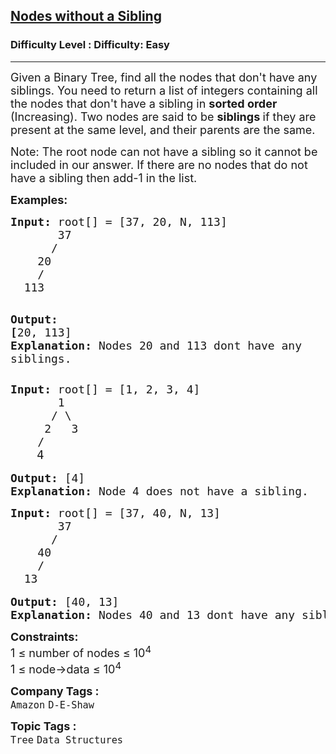 <h2><a href="https://www.geeksforgeeks.org/problems/print-all-nodes-that-dont-have-sibling/1?page=1&category=Tree&difficulty=Easy&status=unsolved&sortBy=submissions">Nodes without a Sibling</a></h2><h3>Difficulty Level : Difficulty: Easy</h3><hr><div class="problems_problem_content__Xm_eO"><p><span style="font-size: 18px;">Given a Binary Tree, find all the nodes that don't have any siblings. You need to return a list of integers containing all the nodes that don't have a sibling in <strong>sorted order </strong>(Increasing). </span><span style="font-size: 18px;">Two nodes are said to be <strong>siblings </strong>if they are present at the same level, and their parents are the same.</span></p>
<p><span style="font-size: 18px;">Note: The root node can not have a sibling so it cannot be included in our answer. If there are no nodes that do not have a sibling then add-1 in the list.</span></p>
<p><span style="font-size: 18px;"><strong>Examples:</strong></span></p>
<pre><span style="font-size: 18px;"><strong>Input: </strong>root[] = [37, 20, N, 113]
       37
      /   
    20
    /     
  113 </span>

<span style="font-size: 18px;"><strong>Output: [</strong></span><span style="font-size: 18px;">20, 113]
<strong>Explanation: </strong>Nodes 20 and 113 dont have any siblings.</span></pre>
<pre><span style="font-size: 18px;"><strong>Input: </strong>root[] = [1, 2, 3, 4]
       1
      / \
     2   3<br>    /<br></span>     <span style="font-size: 14pt;">4</span>

<span style="font-size: 18px;"><strong>Output:</strong> [4]
<strong>Explanation: </strong>Node 4 does not have a sibling.<br></span></pre>
<pre><span style="font-size: 18px;"><strong>Input: </strong>root[] = [37, 40, N, 13]
       37
      /   
    40
    /     
  13 </span>

<span style="font-size: 18px;"><strong>Output: </strong>[4</span><span style="font-size: 18px;">0, 13]
<strong>Explanation: </strong>Nodes 40 and 13 dont have any siblings.</span></pre>
<p><span style="font-size: 18px;"><strong>Constraints:</strong><br>1 ≤ number of nodes ≤ 10<sup>4<br></sup>1 ≤ node-&gt;data ≤ 10<sup>4</sup><sup><br></sup></span></p></div><p><span style=font-size:18px><strong>Company Tags : </strong><br><code>Amazon</code>&nbsp;<code>D-E-Shaw</code>&nbsp;<br><p><span style=font-size:18px><strong>Topic Tags : </strong><br><code>Tree</code>&nbsp;<code>Data Structures</code>&nbsp;